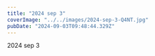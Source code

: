 ```yaml
---
title: "2024 sep 3"
coverImage: "../../images/2024-sep-3-Q4NT.jpg"
pubDate: "2024-09-03T09:48:44.329Z"
---
```


2024 sep 3
